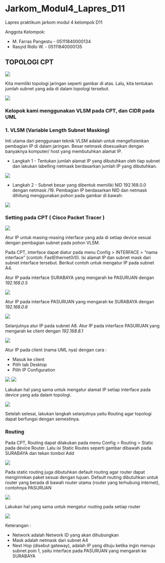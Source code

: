 # Jarkom_Modul4_Lapres_D11
Lapres praktikum jarkom modul 4 kelompok D11

Anggota Kelompok:
- M. Farras Pangestu - 05111840000134
- Rasyid Ridlo W. - 05111840000135

## TOPOLOGI CPT

<img src="https://github.com/RsydRidloo/Jarkom_Modul4_Lapres_D11/blob/main/gambar/topologi(2).PNG" >

Kita memiliki topologi jaringan seperti gambar di atas. Lalu, kita tentukan jumlah subnet yang ada di dalam topologi tersebut.

<img src="https://github.com/RsydRidloo/Jarkom_Modul4_Lapres_D11/blob/main/gambar/TopologyVLsm_pembagian%20subnet(3).PNG" >

### Kelopok kami menggunakan VLSM pada CPT, dan CIDR pada UML

### 1. VLSM (Variable Length Subnet Masking)

Inti utama dari penggunaan teknik VLSM adalah untuk mengefisienkan pembagian IP di dalam jaringan. Besar netmask disesuaikan dengan banyaknya komputer/ host yang membutuhkan alamat IP.

- Langkah 1 - Tentukan jumlah alamat IP yang dibutuhkan oleh tiap subnet dan lakukan labelling netmask berdasarkan jumlah IP yang dibutuhkan.

<img src="https://github.com/RsydRidloo/Jarkom_Modul4_Lapres_D11/blob/main/gambar/jumlah%20ip%20(1).PNG" >

- Langkah 2 - Subnet besar yang dibentuk memiliki NID 192.168.0.0 dengan netmask /19. Pembagian IP berdasarkan NID dan netmask dihitung menggunakan pohon pada gambar di bawah:

<img src="https://github.com/RsydRidloo/Jarkom_Modul4_Lapres_D11/blob/main/gambar/VLSM_Tree_D11.png">


### Setting pada CPT ( Cisco Packet Tracer )

<img src="https://github.com/RsydRidloo/Jarkom_Modul4_Lapres_D11/blob/main/gambar/topologi(2).PNG">

Atur IP untuk masing-masing interface yang ada di setiap device sesuai dengan pembagian subnet pada pohon VLSM.

Pada CPT, interface dapat diatur pada menu Config > INTERFACE > “nama interface” (contoh: FastEthernet0/0). Isi alamat IP dan subnet mask dari subnet interface tersebut. Berikut contoh untuk mengatur IP pada subnet A4.

Atur IP pada interface SURABAYA yang mengarah ke PASURUAN dengan *192.168.0.5*

<img src="https://github.com/RsydRidloo/Jarkom_Modul4_Lapres_D11/blob/main/gambar/SBY.PNG">

Atur IP pada interface PASURUAN yang mengarah ke SURABAYA dengan *192.168.0.6*

<img src="https://github.com/RsydRidloo/Jarkom_Modul4_Lapres_D11/blob/main/gambar/pasuruan1.PNG">

Selanjutnya atur IP pada subnet A8. Atur IP pada interface PASURUAN yang mengarah ke client dengan *192.168.8.1*

<img src="https://github.com/RsydRidloo/Jarkom_Modul4_Lapres_D11/blob/main/gambar/pasuruan2.PNG">

Atur IP pada client (nama UML nya) dengan cara :
- Masuk ke client
- Pilih tab Desktop
- Pilih IP Configuration

<img src="https://github.com/RsydRidloo/Jarkom_Modul4_Lapres_D11/blob/main/gambar/client1_cpt.PNG">

<img src="https://github.com/RsydRidloo/Jarkom_Modul4_Lapres_D11/blob/main/gambar/client2_cpt.PNG">

Lakukan hal yang sama untuk mengatur alamat IP setiap interface pada device yang ada dalam topologi. 

<img src="https://github.com/RsydRidloo/Jarkom_Modul4_Lapres_D11/blob/main/gambar/setting_interfaces_cpt.PNG">

Setelah selesai, lakukan langkah selanjutnya yaitu Routing agar topologi dapat berfungsi dengan semestinya.

### Routing

Pada CPT, Routing dapat dilakukan pada menu Config > Routing > Static pada device Router. Lalu isi Static Routes seperti gambar dibawah pada SURABAYA dan tekan tombol Add

<img src="https://github.com/RsydRidloo/Jarkom_Modul4_Lapres_D11/blob/main/gambar/routing_sby_cpt.PNG">

Pada static routing juga dibutuhkan default routing agar router dapat mengirimkan paket sesuai dengan tujuan. Default routing dibutuhkan untuk router yang berada di bawah router utama (router yang terhubung internet), contohnya PASURUAN

<img src="https://github.com/RsydRidloo/Jarkom_Modul4_Lapres_D11/blob/main/gambar/routing_pasuruan_cpt.PNG">

Lakukan hal yang sama untuk mengatur routing pada setiap router

<img src="https://github.com/RsydRidloo/Jarkom_Modul4_Lapres_D11/blob/main/gambar/routing_cpt.PNG">

Keterangan :
- Network adalah Network ID yang akan dihubungkan
- Mask adalah netmask dari subnet A4
- Next Hop (disebut gateway), adalah IP yang dituju ketika ingin menuju subnet poin 1, yaitu interface pada PASURUAN yang mengarah ke SURABAYA


